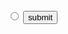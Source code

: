 <!DOCTYPE html>
<html>
<head lang="en">
    <meta charset="UTF-8">
    <title></title>
<script type="text/javascript">
function alertwin(){
var yes_check = document.getElementById("radio_true").checked;
if(yes_check == true){
alert("it's true");
}
}


</script>

<body>
<form action="test.html" onsubmit="alertwin()">
<input type="radio" id="radio_true">
<input type="submit" value="submit">
</form>
</body>
</html>
